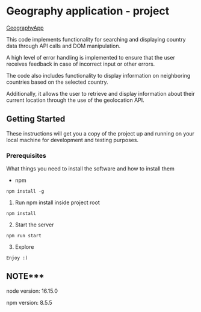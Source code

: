 # Geography application - project

[GeographyApp](https://geographyapp.netlify.app/)

This code implements functionality for searching and displaying country data through API calls and DOM manipulation.

A high level of error handling is implemented to ensure that the user receives feedback in case of incorrect input or other errors.

The code also includes functionality to display information on neighboring countries based on the selected country.

Additionally, it allows the user to retrieve and display information about their current location through the use of the geolocation API.

## Getting Started

These instructions will get you a copy of the project up and running on your local machine for development and testing purposes.

### Prerequisites

What things you need to install the software and how to install them

- npm

```
npm install -g
```

1. Run npm install inside project root

```
npm install
```

2. Start the server

```
npm run start
```

3. Explore

```
Enjoy :)
```

## NOTE*** 
node version: 16.15.0

npm version: 8.5.5
